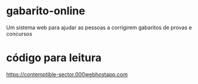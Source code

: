 # gabarito-online
Um sistema web para ajudar as pessoas a corrigirem gabaritos de provas e concursos

# código para leitura
https://contemptible-sector.000webhostapp.com
